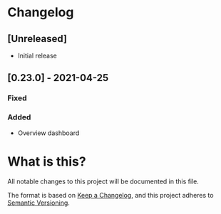 # Changelog

## [Unreleased]

- Initial release

## [0.23.0] - 2021-04-25

### Fixed

### Added

- Overview dashboard

# What is this?

All notable changes to this project will be documented in this file.

The format is based on [Keep a Changelog](https://keepachangelog.com/en/1.0.0/),
and this project adheres to [Semantic Versioning](https://semver.org/spec/v2.0.0.html).

